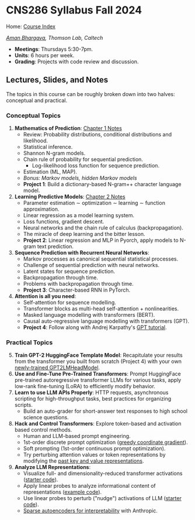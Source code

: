 # CNS286 Syllabus Fall 2024 

Home: [Course Index](https://lancelot.languagegame.io/cns286/index.html)

_[Aman Bhargava](https://aman-bhargava.com/), Thomson Lab, Caltech_

 - **Meetings**: Thursdays 5:30-7pm.
 - **Units**: 6 hours per week.
 - **Grading**: Projects with code review and discussion. 

## Lectures, Slides, and Notes

The topics in this course can be roughly broken down into two halves: conceptual and practical. 


### Conceptual Topics

 1. **Mathematics of Prediction**: [Chapter 1 Notes](ch01.html)
 	 - Review: Probability distributions, conditional distributions and likelihood. 
	 - Statistical inference.
	 - Shannon N-gram models. 
	 - Chain rule of probability for sequential prediction. 
		 - Log-likelihood loss function for sequence prediction. 
	 - Estimation (ML, MAP).
	 - _Bonus: Markov models, hidden Markov models_
	 - **Project 1**: Build a dictionary-based N-gram++ character language model. 
 2. **Learning Predictive Models**: [Chapter 2 Notes](ch02.html)
 	 - Parameter estimation $\sim$ optimization $\sim$ learning $\sim$ function approximation. 
	 - Linear regression as a model learning system. 
	 - Loss functions, gradient descent. 
	 - Neural networks and the chain rule of calculus (backpropagation).
	 - The miracle of deep learning and the bitter lesson. 
	 - **Project 2**: Linear regression and MLP in Pyorch, apply models to N-gram text prediction. 
 3. **Sequence Prediction with Recurrent Neural Networks**: 
 	 - Markov processes as canonical sequential statistical processes. 
 	 - Challenge of sequential prediction with neural networks. 
	 - Latent states for sequence prediction. 
	 - Backpropagation through time. 
	 - Problems with backpropagation through time. 
	 - **Project 3**: Character-based RNN in PyTorch.
 4. **Attention is all you need**: 
 	 - Self-attention for sequence modelling. 
	 - Transformer blocks as multi-head self-attention + nonlinearities. 
	 - Masked language modelling with transformers (BERT).
	 - Causal auto-regressive language modelling with transformers (GPT). 
 	 - **Project 4**: Follow along with Andrej Karpathy's [GPT tutorial](https://youtu.be/kCc8FmEb1nY?si=k4UW-QmI4bM5r3ky). 


### Practical Topics

 5. **Train GPT-2 HuggingFace Template Model**: Recapitulate your results from the transformer you built from scratch (Project 4) with your own [newly-trained GPT2LMHeadModel](https://github.com/huggingface/transformers/blob/v4.45.2/src/transformers/models/gpt2/modeling_gpt2.py#L1179). 
 6. **Use and Fine-Tune Pre-Trained Transformers**: Prompt HuggingFace pre-trained autoregressive transformer LLMs for various tasks, apply low-rank fine-tuning (LoRA) to efficiently modify behavior. 
 7. **Learn to use LLM APIs Properly**: HTTP requests, asynchronous scripting for high-throughput tasks, best practices for organizing scripts.
 	 - Build an auto-grader for short-answer text responses to high school science questions. 
 8. **Hack and Control Transformers**: Explore token-based and activation based control methods. 
 	 - Human and LLM-based prompt engineering. 
	 - 1st-order discrete prompt optimization ([greedy coordinate gradient](https://github.com/amanb2000/Magic_Words)).
	 - Soft prompting (1st-order continuous prompt optimization).
	 - Try perturbing attention values or token representations by modifying the [past key and value representations](https://github.com/huggingface/transformers/blob/69b5ccb8878b58372ea326d17d9490d67ccf23a7/src/transformers/models/gpt2/modeling_gpt2.py#L725). 
 9. **Analyze LLM Representations**: 
 	 - Visualize full- and dimensionality-reduced transformer activations ([starter code](https://colab.research.google.com/drive/1NQseiwja2wTP4dpN4i8g1LxRo4_af3i4?usp=sharing)).
	 - Apply linear probes to analyze informational content of representations ([example code](https://github.com/amanb2000/Emo_LLM/blob/main/notebooks/GPT2_Adjective_Representation_PCA.ipynb)). 
	 - Use linear probes to perturb ("nudge") activations of LLM ([starter code](https://github.com/amanb2000/Emo_LLM/blob/main/notebooks/Nudge_Intrinsic_Geometry.ipynb)).
	 - [Sparse autoencoders for interpretability](https://colab.research.google.com/drive/1DeagoR31QM9qFsMkVMgEuJPst9OwsGv4) with Anthropic.


